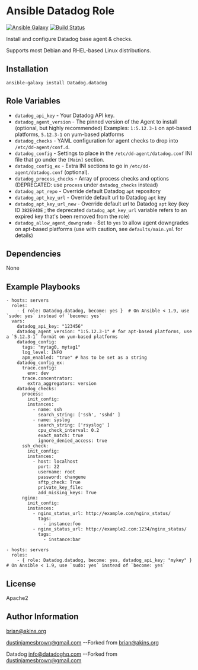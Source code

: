 Ansible Datadog Role
========
[![Ansible Galaxy](http://img.shields.io/badge/galaxy-Datadog.datadog-660198.svg)](https://galaxy.ansible.com/Datadog/datadog/)
[![Build Status](https://travis-ci.org/DataDog/ansible-datadog.svg?branch=master)](https://travis-ci.org/DataDog/ansible-datadog)

Install and configure Datadog base agent & checks.

Supports most Debian and RHEL-based Linux distributions.

Installation
------------

```
ansible-galaxy install Datadog.datadog
```

Role Variables
--------------

- `datadog_api_key` - Your Datadog API key.
- `datadog_agent_version` - The pinned version of the Agent to install (optional, but highly recommended)
  Examples: `1:5.12.3-1` on apt-based platforms, `5.12.3-1` on yum-based platforms
- `datadog_checks` - YAML configuration for agent checks to drop into `/etc/dd-agent/conf.d`.
- `datadog_config` - Settings to place in the `/etc/dd-agent/datadog.conf` INI file that go under the `[Main]` section.
- `datadog_config_ex` - Extra INI sections to go in `/etc/dd-agent/datadog.conf` (optional).
- `datadog_process_checks` - Array of process checks and options (DEPRECATED: use `process` under
`datadog_checks` instead)
- `datadog_apt_repo` - Override default Datadog `apt` repository
- `datadog_apt_key_url` - Override default url to Datadog `apt` key
- `datadog_apt_key_url_new` - Override default url to Datadog `apt` key (key ID `382E94DE` ; the deprecated `datadog_apt_key_url` variable refers to an expired key that's been removed from the role)
- `datadog_allow_agent_downgrade` - Set to `yes` to allow agent downgrades on apt-based platforms (use with caution, see `defaults/main.yml` for details)

Dependencies
------------
None

Example Playbooks
-------------------------
```
- hosts: servers
  roles:
    - { role: Datadog.datadog, become: yes }  # On Ansible < 1.9, use `sudo: yes` instead of `become: yes`
  vars:
    datadog_api_key: "123456"
    datadog_agent_version: "1:5.12.3-1" # for apt-based platforms, use a `5.12.3-1` format on yum-based platforms
    datadog_config:
      tags: "mytag0, mytag1"
      log_level: INFO
      apm_enabled: "true" # has to be set as a string
    datadog_config_ex:
      trace.config:
        env: dev
      trace.concentrator:
        extra_aggregators: version
    datadog_checks:
      process:
        init_config:
        instances:
          - name: ssh
            search_string: ['ssh', 'sshd' ]
          - name: syslog
            search_string: ['rsyslog' ]
            cpu_check_interval: 0.2
            exact_match: true
            ignore_denied_access: true
      ssh_check:
        init_config:
        instances:
          - host: localhost
            port: 22
            username: root
            password: changeme
            sftp_check: True
            private_key_file:
            add_missing_keys: True
      nginx:
        init_config:
        instances:
          - nginx_status_url: http://example.com/nginx_status/
            tags:
              - instance:foo
          - nginx_status_url: http://example2.com:1234/nginx_status/
            tags:
              - instance:bar
```

```
- hosts: servers
  roles:
    - { role: Datadog.datadog, become: yes, datadog_api_key: "mykey" }  # On Ansible < 1.9, use `sudo: yes` instead of `become: yes`
```

License
-------

Apache2

Author Information
------------------

brian@akins.org

dustinjamesbrown@gmail.com --Forked from brian@akins.org

Datadog <info@datadoghq.com> --Forked from dustinjamesbrown@gmail.com
